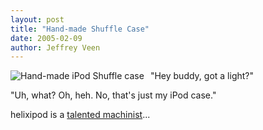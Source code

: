 ```yaml
---
layout: post
title: "Hand-made Shuffle Case"
date: 2005-02-09
author: Jeffrey Veen
---
```

<a href="http://forums.ipodlounge.com/showthread.php?s=&threadid=74274&perpage=15&pagenumber=1"><img src="http://veen.com/jeff/images/shuffle-case.jpg" alt="Hand-made iPod Shuffle case" style="float: left; padding-right: 10px;" /></a>

"Hey buddy, got a light?"

"Uh, what? Oh, heh. No, that's just my iPod case."

helixipod is a <a href="http://forums.ipodlounge.com/showthread.php?s=&threadid=74274&perpage=15&pagenumber=1">talented machinist</a>...
